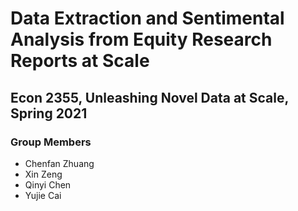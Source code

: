 # Data Extraction and Sentimental Analysis from Equity Research Reports at Scale

## Econ 2355, Unleashing Novel Data at Scale, Spring 2021

### Group Members

* Chenfan Zhuang
* Xin Zeng
* Qinyi Chen
* Yujie Cai
